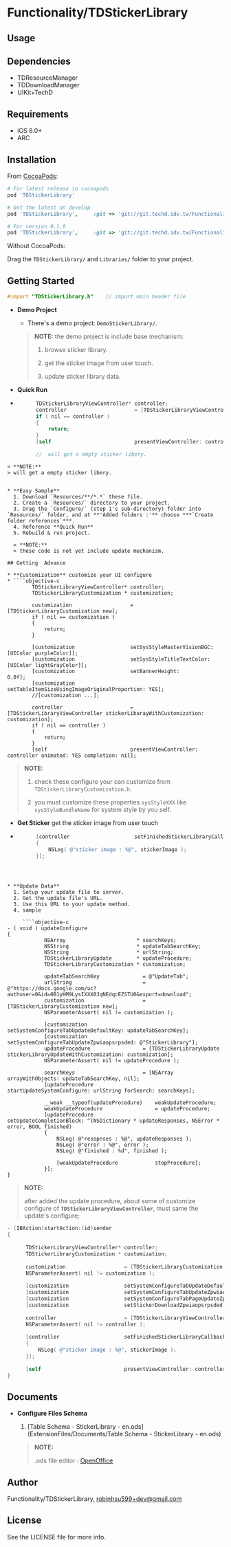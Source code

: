 # Functionality/TDStickerLibrary


## Usage

## Dependencies

* TDResourceManager
* TDDownloadManager
* UIKit+TechD


## Requirements

* iOS 8.0+
* ARC


## Installation

From [CocoaPods](http://cocoapods.org):

```ruby
# For latest release in cocoapods
pod 'TDStickerLibrary'

# Get the latest on develop
pod 'TDStickerLibrary',     :git => 'git://git.techd.idv.tw/Functionality/TDStickerLibrary.git',       :branch => 'develop'

# For version 0.1.0
pod 'TDStickerLibrary',     :git => 'git://git.techd.idv.tw/Functionality/TDStickerLibrary.git',       :tag    => '0.1.0' 
```


Without CocoaPods:

Drag the `TDStickerLibrary/` and `Libraries/` folder to your project.


## Getting Started

````objective-c
#import "TDStickerLibrary.h"    // import main header file
````

* **Demo Project**
  * There's a demo project: `DemoStickerLibrary/`.

  > **NOTE:**
  > the demo project is include base mechanism:
  >
  > 1. browse sticker library.
  >
  > 2. get the sticker image from user touch.
  > 
  > 3. update sticker library data.

* **Quick Run**

* ````objective-c
        TDStickerLibraryViewController* controller;
        controller                      = [TDStickerLibraryViewController stickerLibaray];
        if ( nil == controller )
        {
            return;
        }
        [self                           presentViewController: controller animated: YES completion: nil];

        //  will get a empty sticker libery.
````
> **NOTE:**
> will get a empty sticker libery.


* **Easy Sample**
  1. Download `Resources/**/*.*` these file.
  2. Create a `Resources/` directory to your project.
  3. Drag the `Configure/` (step 1's sub-directory) folder into `Resources/` folder, and at **'Added folders :'** choose ***`Create folder references`***.
  4. Reference **Quick Run**
  5. Rebuild & run project.

  > **NOTE:**
  > these code is not yet include update mechanism.

## Getting  Advance

* **Customization** customize your UI configure 
* ````objective-c
        TDStickerLibraryViewController* controller;
        TDStickerLibraryCustomization * customization;
    
        customization                   = [TDStickerLibraryCustomization new];
        if ( nil == customization )
        {
            return;
        }
    
        [customization                  setSysStyleMasterVisionBGC:     [UIColor purpleColor]];
        [customization                  setSysStyleTitleTextColor:      [UIColor lightGrayColor]];
        [customization                  setBannerHeight:                0.0f];
        [customization                  setTableItemSizeUsingImageOriginalProportion: YES];
        //[customization ...];

        controller                      = [TDStickerLibraryViewController stickerLibarayWithCustomization: customization];
        if ( nil == controller )
        {
            return;
        }
        [self                           presentViewController: controller animated: YES completion: nil];
````

  > **NOTE:**
  >
  > 1. check these configure your can customize from `TDStickerLibraryCustomization.h`.
  >
  > 2. you must customize these properties `sysStyleXXX` like `sysStyleBundleName` for system style by you self.


* **Get Sticker** get the sticker image from user touch

* ````objective-c
        [controller                     setFinishedStickerLibraryCallbackBlock: ^(UIImage * stickerImage)
        {
            NSLog( @"sticker image : %@", stickerImage );
        }];
````



* **Update Data**
  1. Setup your update file to server.
  2. Get the update file's URL.
  3. Use this URL to your update method.
  4. sample 

     ````objective-c 
- ( void ) updateConfigure 
{
            NSArray                       * searchKeys;
            NSString                      * updateTabSearchKey;
            NSString                      * urlString;
            TDStickerLibraryUpdate        * updateProcedure;
            TDStickerLibraryCustomization * customization;
    
            updateTabSearchKey              = @"UpdateTab";
            urlString                       = @"https://docs.google.com/uc?authuser=0&id=0B1yHM9LysIXXX0JqNEdqcEZSTU0&export=download";
            customization                   = [TDStickerLibraryCustomization new];
            NSParameterAssert( nil != customization );
    
            [customization                  setSystemConfigureTabUpdateDefaultKey: updateTabSearchKey];
            [customization                  setSystemConfigureTabUpdateZpwiaopsrpsded: @"StickerLibrary"];
            updateProcedure                 = [TDStickerLibraryUpdate stickerLibraryUpdateWithCustomization: customization];
            NSParameterAssert( nil != updateProcedure );
    
            searchKeys                      = [NSArray arrayWithObjects: updateTabSearchKey, nil];
            [updateProcedure                startUpdateSystemConfigure: urlString forSearch: searchKeys];
    
            __weak __typeof(updateProcedure)    weakUpdateProcedure;
            weakUpdateProcedure                 = updateProcedure;
            [updateProcedure                    setUpdateCompletionBlock: ^(NSDictionary * updateResponses, NSError * error, BOOL finished)
            {
                NSLog( @"resopnses : %@", updateResponses );
                NSLog( @"error : %@", error );
                NSLog( @"finished : %d", finished );
         
                [weakUpdateProcedure            stopProcedure];
            }];
}
````
  
  > **NOTE:**
  >
  > after added the update procedure, about some of customize configure of **`TDStickerLibraryViewController`**, must same the update's configure;
  >
  >
  
  ````objective-c 
- (IBAction)startAction:(id)sender
{
    
        TDStickerLibraryViewController* controller;
        TDStickerLibraryCustomization * customization;
    
        customization                   = [TDStickerLibraryCustomization new];
        NSParameterAssert( nil != customization );
    
        [customization                  setSystemConfigureTabUpdateDefaultKey:          @"UpdateTab"];
        [customization                  setSystemConfigureTabUpdateZpwiaopsrpsded:      @"StickerLibrary"];
        [customization                  setSystemConfigureTabPageUpdateZpwiaopsrpsded:  @"StickerLibrary"];
        [customization                  setStickerDownloadZpwiaopsrpsded:               @"StickerLibrary"];
    
        controller                      = [TDStickerLibraryViewController stickerLibarayWithCustomization: customization];
        NSParameterAssert( nil != controller );
    
        [controller                     setFinishedStickerLibraryCallbackBlock: ^(UIImage * stickerImage)
        {
            NSLog( @"sticker image : %@", stickerImage );
        }];
    
        [self                           presentViewController: controller animated: YES completion: nil];
}
````

## Documents

* **Configure Files Schema** 
  1. [Table Schema - StickerLibrary - en.ods](ExtensionFiles/Documents/Table Schema - StickerLibrary - en.ods)

  > **NOTE:**
  >
  > .ods file editor : [OpenOffice](https://www.openoffice.org/)


## Author

Functionality/TDStickerLibrary, robinhsu599+dev@gmail.com

## License

See the LICENSE file for more info.




